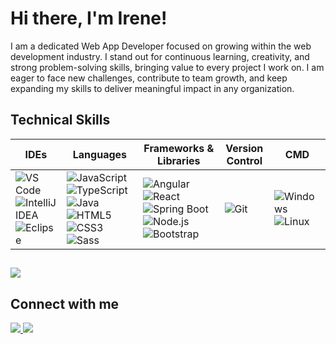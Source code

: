 <h1>Hi there, I'm Irene!</h1>

<p>
I am a dedicated Web App Developer focused on growing within the web development industry.  
I stand out for continuous learning, creativity, and strong problem-solving skills,  
bringing value to every project I work on.  
I am eager to face new challenges, contribute to team growth, and keep expanding my skills  
to deliver meaningful impact in any organization.
</p>

## Technical Skills  

| IDEs | Languages | Frameworks & Libraries | Version Control | CMD |
|------|-----------|-------------------------|-----------------|-----|
| ![VS Code](https://img.shields.io/badge/VS%20Code-0078d7?style=for-the-badge&logo=visual-studio-code&logoColor=white) ![IntelliJ IDEA](https://img.shields.io/badge/IntelliJ%20IDEA-000000?style=for-the-badge&logo=intellij-idea&logoColor=white) ![Eclipse](https://img.shields.io/badge/Eclipse-2C2255?style=for-the-badge&logo=eclipse&logoColor=white) | ![JavaScript](https://img.shields.io/badge/JavaScript-F7DF1E?style=for-the-badge&logo=javascript&logoColor=black) ![TypeScript](https://img.shields.io/badge/TypeScript-3178C6?style=for-the-badge&logo=typescript&logoColor=white) ![Java](https://img.shields.io/badge/Java-ED8B00?style=for-the-badge&logo=java&logoColor=white) ![HTML5](https://img.shields.io/badge/HTML5-E34F26?style=for-the-badge&logo=html5&logoColor=white) ![CSS3](https://img.shields.io/badge/CSS3-1572B6?style=for-the-badge&logo=css3&logoColor=white) ![Sass](https://img.shields.io/badge/Sass-CC6699?style=for-the-badge&logo=sass&logoColor=white) | ![Angular](https://img.shields.io/badge/Angular-DD0031?style=for-the-badge&logo=angular&logoColor=white) ![React](https://img.shields.io/badge/React-20232A?style=for-the-badge&logo=react&logoColor=61DAFB) ![Spring Boot](https://img.shields.io/badge/Spring%20Boot-6DB33F?style=for-the-badge&logo=springboot&logoColor=white) ![Node.js](https://img.shields.io/badge/Node.js-339933?style=for-the-badge&logo=node.js&logoColor=white) ![Bootstrap](https://img.shields.io/badge/Bootstrap-7952B3?style=for-the-badge&logo=bootstrap&logoColor=white) | ![Git](https://img.shields.io/badge/Git-F05032?style=for-the-badge&logo=git&logoColor=white) | ![Windows](https://img.shields.io/badge/Windows-0078D6?style=for-the-badge&logo=windows&logoColor=white) ![Linux](https://img.shields.io/badge/Linux-FCC624?style=for-the-badge&logo=linux&logoColor=black) |

##
<a href="https://github.com/navarro-n"><img align="center" src="https://github-readme-stats.vercel.app/api/top-langs/?username=navarro-n&layout=compact&theme=tokyonight&hide_border=true" /></a>

## Connect with me  

<p>
  <a href="mailto:irenepinillos.n@gmail.com">
    <img src="https://img.shields.io/badge/Email-D14836?style=for-the-badge&logo=gmail&logoColor=white" />
  </a>
  <a href="https://www.linkedin.com/in/irenepinillosnavarro/">
    <img src="https://img.shields.io/badge/LinkedIn-0A66C2?style=for-the-badge&logo=linkedin&logoColor=white" />
  </a>
</p>
